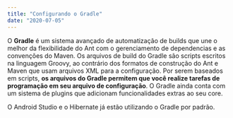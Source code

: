 ```yaml
---
title: "Configurando o Gradle"
date: "2020-07-05"
---
```


O **Gradle** é um sistema avançado de automatização de builds que une o melhor da flexibilidade do Ant com o gerenciamento de dependencias e as convenções do Maven. Os arquivos de build do Gradle são scripts escritos na linguagem Groovy, ao contrário dos formatos de construção do Ant e Maven que usam arquivos XML para a configuração. Por serem baseados em scripts, **os arquivos do Gradle permitem que você realize tarefas de programação em seu arquivo de configuração**. O Gradle ainda conta com um sistema de plugins que adicionam funcionalidades extras ao seu core.

O Android Studio e o Hibernate já estão utilizando o Gradle por padrão.

